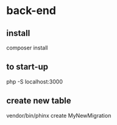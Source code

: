 # back-end

## install

composer install

## to start-up

php -S localhost:3000

## create new table

vendor/bin/phinx create MyNewMigration